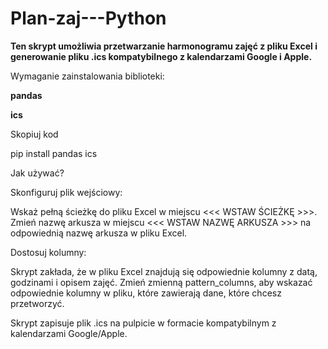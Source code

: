# Plan-zaj---Python

**Ten skrypt umożliwia przetwarzanie harmonogramu zajęć z pliku Excel i generowanie pliku .ics kompatybilnego z kalendarzami Google i Apple.** 

Wymaganie zainstalowania biblioteki:

  **pandas**
  
  **ics**

Skopiuj kod

pip install pandas ics


Jak używać?

Skonfiguruj plik wejściowy:

Wskaż pełną ścieżkę do pliku Excel w miejscu <<< WSTAW ŚCIEŻKĘ >>>.
Zmień nazwę arkusza w miejscu <<< WSTAW NAZWĘ ARKUSZA >>> na odpowiednią nazwę arkusza w pliku Excel.


Dostosuj kolumny:

Skrypt zakłada, że w pliku Excel znajdują się odpowiednie kolumny z datą, godzinami i opisem zajęć. Zmień zmienną pattern_columns, aby wskazać odpowiednie kolumny w pliku, które zawierają dane, które chcesz przetworzyć.

Skrypt zapisuje plik .ics na pulpicie w formacie kompatybilnym z kalendarzami Google/Apple.
